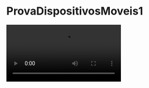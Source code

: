 # ProvaDispositivosMoveis1
<video src="https://dms.licdn.com/playlist/vid/D4E05AQFFNz35-3shxA/feedshare-ambry-analyzed_servable_progressive_video/0/1695336526165?e=1701216000&v=beta&t=ceaapjoBU4fb9Ti-DXMJL0osP2lSCt58A8yv8VejsmQ"> <video/>
Trate - se de um Aplicativo Desenvolvido Na matéria de dispositivos Móveis
